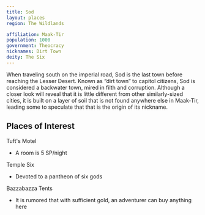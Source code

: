 ```yaml
---
title: Sod
layout: places
region: The Wildlands

affiliation: Maak-Tir
population: 1000
government: Theocracy
nicknames: Dirt Town
deity: The Six
---
```

When traveling south on the imperial road, Sod is the last town before reaching the Lesser Desert. Known as “dirt town” to capitol citizens, Sod is considered a backwater town, mired in filth and corruption. Although a closer look will reveal that it is little different from other similarly-sized cities, it is built on a layer of soil that is not found anywhere else in Maak-Tir, leading some to speculate that that is the origin of its nickname.

## Places of Interest

Tuft's Motel
- A room is 5 SP/night

Temple Six
- Devoted to a pantheon of six gods

Bazzabazza Tents
- It is rumored that with sufficient gold, an adventurer can buy anything here